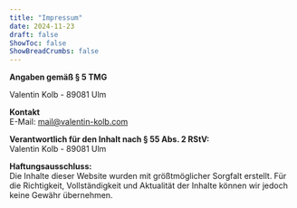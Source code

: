 ```yaml
---
title: "Impressum"
date: 2024-11-23
draft: false
ShowToc: false
ShowBreadCrumbs: false
---
```


**Angaben gemäß § 5 TMG**

Valentin Kolb - 89081 Ulm

**Kontakt**  
E-Mail: mail@valentin-kolb.com

**Verantwortlich für den Inhalt nach § 55 Abs. 2 RStV:**  
Valentin Kolb - 89081 Ulm

**Haftungsausschluss:**  
Die Inhalte dieser Website wurden mit größtmöglicher Sorgfalt erstellt. Für die Richtigkeit, Vollständigkeit und Aktualität der Inhalte können wir jedoch keine Gewähr übernehmen.